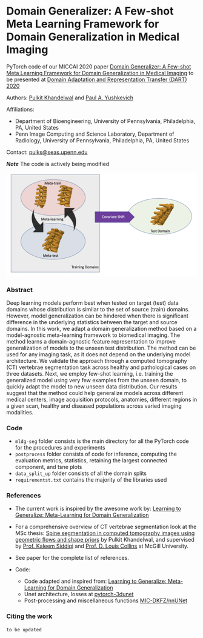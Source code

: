 # Domain Generalizer: A Few-shot Meta Learning Framework for Domain Generalization in Medical Imaging

PyTorch code of our MICCAI 2020 paper [Domain Generalizer: A Few-shot Meta Learning Framework for Domain Generalization in Medical Imaging]() to be presented at [Domain Adaptation and Representation Transfer (DART) 2020](https://sites.google.com/view/dart2020)

Authors: [Pulkit Khandelwal](https://pulkit-khandelwal.github.io/) and [Paul A. Yushkevich](http://picsl.upenn.edu/people/faculty-staff/paul-yushkevich/)

Affiliations:
  - Department of Bioengineering, University of Pennsylvania, Philadelphia, PA, United States
  - Penn Image Computing and Science Laboratory, Department of Radiology, University of Pennsylvania, Philadelphia, PA, United States

Contact: pulks@seas.upenn.edu

***Note*** The code is actively being modified

![medical-mldg-seg](mldg_seg.png)

### Abstract
Deep learning models perform best when tested on target (test) data domains whose distribution is similar to the set of source (train) domains. However, model generalization can be hindered when there is significant difference in the underlying statistics between the target and source domains. In this work, we adapt a domain generalization method based on a model-agnostic meta-learning framework to biomedical imaging. The method learns a domain-agnostic feature representation to improve generalization of models to the unseen test distribution. The method can be used for any imaging task, as it does not depend on the underlying model architecture. We validate the approach through a computed tomography (CT) vertebrae segmentation task across healthy and pathological cases on three datasets. Next, we employ few-shot learning, i.e. training the generalized model using very few examples from the unseen domain, to quickly adapt the model to new unseen data distribution. Our results suggest that the method could help generalize models across different medical centers, image acquisition protocols, anatomies, different regions in a given scan, healthy and diseased populations across varied imaging modalities.

### Code
- `mldg-seg` folder consists is the main directory for all the PyTorch code for the procedures and experiments
- `postprocess` folder consists of code for inference, computing the evaluation metrics, statistics, retaining the largest connected component, and tsne plots
- `data_split_up` folder consists of all the domain splits
- `requirementst.txt` contains the majority of the libraries used


### References

- The current work is inspired by the awesome work by: [Learning to Generalize: Meta-Learning for Domain Generalization](https://arxiv.org/pdf/1710.03463.pdf)

- For a comprehensive overview of CT vertebrae segmentation look at the MSc thesis: [Spine segmentation in computed tomography images using geometric flows and shape priors](https://escholarship.mcgill.ca/concern/theses/4b29bb21t) by Pulkit Khandelwal, and supervised by [Prof. Kaleem Siddiqi](http://www.cim.mcgill.ca/~siddiqi/) and [Prof. D. Louis Collins](http://nist.mni.mcgill.ca/) at McGill University.

- See paper for the complete list of references.

- Code:
  - Code adapted and inspired from: [Learning to Generalize: Meta-Learning for Domain Generalization](https://github.com/HAHA-DL/MLDG) 
  - Unet architecture, losses at [pytorch-3dunet](https://github.com/wolny/pytorch-3dunet) 
  - Post-processing and miscellaneous functions [MIC-DKFZ/nnUNet](https://github.com/MIC-DKFZ/nnUNet) 


### Citing the work

```
to be updated
```
